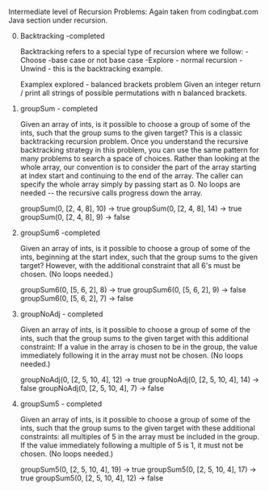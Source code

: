 Intermediate level of Recursion Problems:
Again taken from codingbat.com Java section under recursion.

0. Backtracking -completed

    Backtracking refers to a special type of recursion where we follow:
        -Choose -base case or not base case 
        -Explore - normal recursion
        -Unwind - this is the backtracking example. 

    Examplex explored - balanced brackets problem
        Given an integer return / print all strings of possible permutations with n balanced brackets.

1. groupSum - completed

    Given an array of ints, is it possible to choose a group of some of the ints, such that the group sums to the given target? This is a classic backtracking recursion problem. Once you understand the recursive backtracking strategy in this problem, you can use the same pattern for many problems to search a space of choices. Rather than looking at the whole array, our convention is to consider the part of the array starting at index start and continuing to the end of the array. The caller can specify the whole array simply by passing start as 0. No loops are needed -- the recursive calls progress down the array.

    groupSum(0, [2, 4, 8], 10) → true
    groupSum(0, [2, 4, 8], 14) → true   
    groupSum(0, [2, 4, 8], 9) → false

2. groupSum6 -completed

    Given an array of ints, is it possible to choose a group of some of the ints, beginning at the start index, such that the group sums to the given target? However, with the additional constraint that all 6's must be chosen. (No loops needed.)

    groupSum6(0, [5, 6, 2], 8) → true
    groupSum6(0, [5, 6, 2], 9) → false
    groupSum6(0, [5, 6, 2], 7) → false

3. groupNoAdj - completed 

    Given an array of ints, is it possible to choose a group of some of the ints, such that the group sums to the given target with this additional constraint: If a value in the array is chosen to be in the group, the value immediately following it in the array must not be chosen. (No loops needed.)

    groupNoAdj(0, [2, 5, 10, 4], 12) → true
    groupNoAdj(0, [2, 5, 10, 4], 14) → false
    groupNoAdj(0, [2, 5, 10, 4], 7) → false

4. groupSum5 - completed

    Given an array of ints, is it possible to choose a group of some of the ints, such that the group sums to the given target with these additional constraints: all multiples of 5 in the array must be included in the group. If the value immediately following a multiple of 5 is 1, it must not be chosen. (No loops needed.)

    groupSum5(0, [2, 5, 10, 4], 19) → true
    groupSum5(0, [2, 5, 10, 4], 17) → true
    groupSum5(0, [2, 5, 10, 4], 12) → false